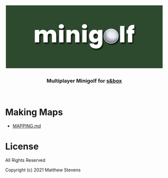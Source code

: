 ﻿<h1 align="center">
  <img src=".github/logo.png">
</h1>

<h3 align="center">
	Multiplayer Minigolf for <a href="https://sbox.facepunch.com/news">s&box</a>
</h3>
<br/>

# Making Maps

* [MAPPING.md](docs/MAPPING.md)

# License

All Rights Reserved

Copyright (c) 2021 Matthew Stevens